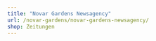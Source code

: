 ```yaml
---
title: "Novar Gardens Newsagency"
url: /novar-gardens/novar-gardens-newsagency/
shop: Zeitungen
---
```


